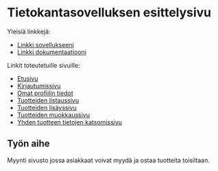 # Tietokantasovelluksen esittelysivu

Yleisiä linkkejä:

* [Linkki sovellukseeni](http://vavo.users.cs.helsinki.fi/tsoha/)
* [Linkki dokumentaatiooni](https://www.github.com/vasdf/Tsoha-Bootstrap/blob/master/doc/dokumentaatio.pdf)

Linkit toteutetuille sivuille:

* [Etusivu](http://vavo.users.cs.helsinki.fi/tsoha/)
* [Kirjautumissivu](http://vavo.users.cs.helsinki.fi/tsoha/login)
* [Omat profiilin tiedot](http://vavo.users.cs.helsinki.fi/tsoha/profile)
* [Tuotteiden listaussivu](http://vavo.users.cs.helsinki.fi/tsoha/tuotteet)
* [Tuotteiden lisäyssivu](http://vavo.users.cs.helsinki.fi/tsoha/tuote/uusi)
* [Tuotteiden muokkaussivu](http://vavo.users.cs.helsinki.fi/tsoha/edit_item)
* [Yhden tuotteen tietojen katsomissivu](http://vavo.users.cs.helsinki.fi/tsoha/item_info)


## Työn aihe

Myynti sivusto jossa asiakkaat voivat myydä ja ostaa tuotteita toisiltaan. 
